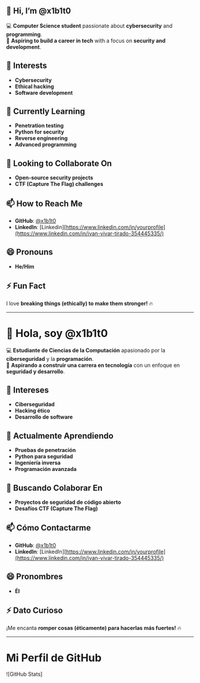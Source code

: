 ## 👋 Hi, I’m @x1b1t0  

💻 **Computer Science student** passionate about **cybersecurity** and **programming**.  
🎯 **Aspiring to build a career in tech** with a focus on **security and development**.  

## 👀 Interests  
- **Cybersecurity**  
- **Ethical hacking**  
- **Software development**  

## 🌱 Currently Learning  
- **Penetration testing**  
- **Python for security**  
- **Reverse engineering**
- **Advanced programming**

## 💞️ Looking to Collaborate On  
- **Open-source security projects**  
- **CTF (Capture The Flag) challenges**  

## 📫 How to Reach Me  
- **GitHub**: [@x1b1t0](https://github.com/x1b1t0)
- **LinkedIn**: [Linkedin][https://www.linkedin.com/in/yourprofile](https://www.linkedin.com/in/ivan-vivar-tirado-354445335/)

## 😄 Pronouns  
- **He/Him** 

## ⚡ Fun Fact  
I love **breaking things (ethically) to make them stronger!** 🔥  

---

# 👋 Hola, soy @x1b1t0  

💻 **Estudiante de Ciencias de la Computación** apasionado por la **ciberseguridad** y la **programación**.  
🎯 **Aspirando a construir una carrera en tecnología** con un enfoque en **seguridad y desarrollo**.  

## 👀 Intereses  
- **Ciberseguridad**  
- **Hacking ético**  
- **Desarrollo de software**  

## 🌱 Actualmente Aprendiendo  
- **Pruebas de penetración**  
- **Python para seguridad**  
- **Ingeniería inversa**
- **Programación avanzada**

## 💞️ Buscando Colaborar En  
- **Proyectos de seguridad de código abierto**  
- **Desafíos CTF (Capture The Flag)**  

## 📫 Cómo Contactarme  
- **GitHub**: [@x1b1t0](https://github.com/x1b1t0)
- **LinkedIn**: [LinkedIn][https://www.linkedin.com/in/yourprofile](https://www.linkedin.com/in/ivan-vivar-tirado-354445335/)
## 😄 Pronombres  
- **Él** 

## ⚡ Dato Curioso  
¡Me encanta **romper cosas (éticamente) para hacerlas más fuertes!** 🔥  

---

# Mi Perfil de GitHub

![GitHub Stats]
[]((https://github-readme-stats.vercel.app/api/top-langs/?username=x1b1t0&theme=tokyonight&layout=compact&langs_count=10&include_all_commits=true)](https://github.com/x1b1t0))
<!---
x1b1t0/x1b1t0 is a ✨ special ✨ repository because its `README.md` (this file) appears on your GitHub profile.
You can click the Preview link to take a look at your changes.
--->
